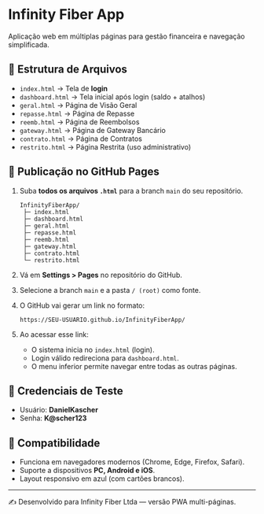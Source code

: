 # Infinity Fiber App

Aplicação web em múltiplas páginas para gestão financeira e navegação simplificada.

## 📂 Estrutura de Arquivos

- `index.html` → Tela de **login**
- `dashboard.html` → Tela inicial após login (saldo + atalhos)
- `geral.html` → Página de Visão Geral
- `repasse.html` → Página de Repasse
- `reemb.html` → Página de Reembolsos
- `gateway.html` → Página de Gateway Bancário
- `contrato.html` → Página de Contratos
- `restrito.html` → Página Restrita (uso administrativo)

## 🚀 Publicação no GitHub Pages

1. Suba **todos os arquivos `.html`** para a branch `main` do seu repositório.
   ```
   InfinityFiberApp/
    ├─ index.html
    ├─ dashboard.html
    ├─ geral.html
    ├─ repasse.html
    ├─ reemb.html
    ├─ gateway.html
    ├─ contrato.html
    └─ restrito.html
   ```

2. Vá em **Settings > Pages** no repositório do GitHub.

3. Selecione a branch `main` e a pasta `/ (root)` como fonte.

4. O GitHub vai gerar um link no formato:
   ```
   https://SEU-USUARIO.github.io/InfinityFiberApp/
   ```

5. Ao acessar esse link:
   - O sistema inicia no `index.html` (login).
   - Login válido redireciona para `dashboard.html`.
   - O menu inferior permite navegar entre todas as outras páginas.

## 🔑 Credenciais de Teste

- Usuário: **DanielKascher**
- Senha: **K@scher123**

## 📱 Compatibilidade

- Funciona em navegadores modernos (Chrome, Edge, Firefox, Safari).
- Suporte a dispositivos **PC, Android e iOS**.
- Layout responsivo em azul (com cartões brancos).

---
✍️ Desenvolvido para Infinity Fiber Ltda — versão PWA multi-páginas.
